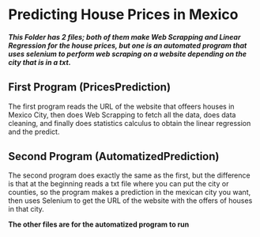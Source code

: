 # Predicting House Prices in Mexico

##### This Folder has 2 files; both of them make Web Scrapping and Linear Regression for the house prices, but one is an automated program that uses selenium to perform web scraping on a website depending on the city that is in a txt.

## First Program (PricesPrediction)

 The first program reads the URL of the website that offeers houses in Mexico City, then does Web Scrapping to fetch all the data, does data cleaning, and finally does statistics calculus to obtain the linear regression and the predict.

## Second Program (AutomatizedPrediction)

 The second program does exactly the same as the first, but the difference is that at the beginning reads a txt file where you can put the city or counties, so the program makes a prediction in the mexican city you want, then uses Selenium to get the URL of the website with the offers of houses in that city. 

 **The other files are for the automatized program to run**